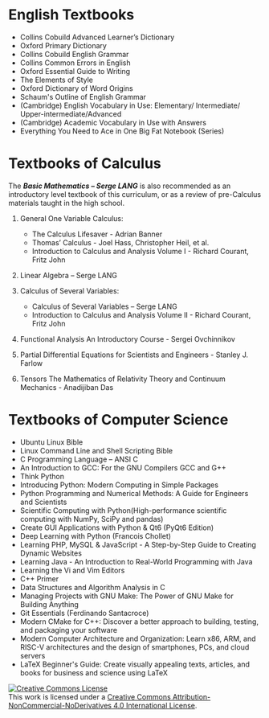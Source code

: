 
# English Textbooks

- Collins Cobuild Advanced Learner’s Dictionary
- Oxford Primary Dictionary
- Collins Cobuild English Grammar
- Collins Common Errors in English
- Oxford Essential Guide to Writing
- The Elements of Style
- Oxford Dictionary of Word Origins
- Schaum's Outline of English Grammar
- (Cambridge) English Vocabulary in Use: Elementary/ Intermediate/ Upper-intermediate/Advanced
- (Cambridge) Academic Vocabulary in Use with Answers
- Everything You Need to Ace in One Big Fat Notebook (Series)


# Textbooks of Calculus

The ***Basic Mathematics – Serge LANG*** is also recommended as an introductory level textbook of this curriculum, or as a review of pre-Calculus materials taught in the high school.

1. General One Variable Calculus:
    - The Calculus Lifesaver - Adrian Banner
    - Thomas’ Calculus - Joel Hass, Christopher Heil, et al.
    - Introduction to Calculus and Analysis Volume I - Richard Courant, Fritz John

2. Linear Algebra – Serge LANG
3. Calculus of Several Variables:
    - Calculus of Several Variables – Serge LANG
    - Introduction to Calculus and Analysis Volume II - Richard Courant, Fritz John
4. Functional Analysis An Introductory Course - Sergei Ovchinnikov
5. Partial Differential Equations for Scientists and Engineers - Stanley J. Farlow
6. Tensors The Mathematics of Relativity Theory and Continuum Mechanics - Anadijiban Das

# Textbooks of Computer Science

- Ubuntu Linux Bible
- Linux Command Line and Shell Scripting Bible
- C Programming Language – ANSI C
- An Introduction to GCC: For the GNU Compilers GCC and G++
- Think Python
- Introducing Python: Modern Computing in Simple Packages
- Python Programming and Numerical Methods: A Guide for Engineers and Scientists
- Scientific Computing with Python(High-performance scientific computing with NumPy, SciPy and pandas)
- Create GUI Applications with Python & Qt6 (PyQt6 Edition)
- Deep Learning with Python (Francois Chollet)
- Learning PHP, MySQL & JavaScript - A Step-by-Step Guide to Creating Dynamic Websites
- Learning Java - An Introduction to Real-World Programming with Java
- Learning the Vi and Vim Editors
- C++ Primer
- Data Structures and Algorithm Analysis in C
- Managing Projects with GNU Make: The Power of GNU Make for Building Anything
- Git Essentials (Ferdinando Santacroce)
- Modern CMake for C++: Discover a better approach to building, testing, and packaging your software
- Modern Computer Architecture and Organization: Learn x86, ARM, and RISC-V architectures and the design of smartphones, PCs, and cloud servers
- LaTeX Beginner's Guide: Create visually appealing texts, articles, and books for business and science using LaTeX


<a rel="license" href="http://creativecommons.org/licenses/by-nc-nd/4.0/"><img alt="Creative Commons License" style="border-width:0" src="https://i.creativecommons.org/l/by-nc-nd/4.0/88x31.png" /></a><br />This work is licensed under a <a rel="license" href="http://creativecommons.org/licenses/by-nc-nd/4.0/">Creative Commons Attribution-NonCommercial-NoDerivatives 4.0 International License</a>.